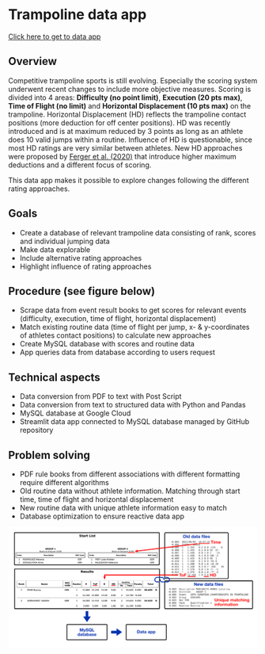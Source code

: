 # Trampoline data app
[Click here to get to data app ](http://portfolio.falko.in)
## Overview
Competitive trampoline sports is still evolving. Especially the scoring system underwent recent changes to include more objective measures. Scoring is divided into 4 areas: **Difficulty (no point limit)**, **Execution (20 pts max)**, **Time of Flight (no limit)** and **Horizontal Displacement (10 pts max)** on the trampoline. Horizontal Displacement (HD) reflects the trampoline contact positions (more deduction for off center positions). HD was recently introduced and is at maximum reduced by 3 points as long as an athlete does 10 valid jumps within a routine. Influence of HD is questionable, since most HD ratings are very similar between athletes. New HD approaches were proposed by [Ferger et al. (2020)](https://www.google.com/url?sa=t&rct=j&q=&esrc=s&source=web&cd=&cad=rja&uact=8&ved=2ahUKEwig1cH9vNH6AhUMQ_EDHVMFA0QQFnoECAcQAQ&url=https%3A%2F%2Fwww.researchgate.net%2Fpublication%2F343417147_ESTIMATING_HORIZONTAL_DISPLACEMENT_DEDUCTION_IN_TRAMPOLINE_GYMNASTICS_BY_MEANS_OF_CONSTANT_AND_VARIABLE_ERRORS_OF_LANDING_POSITIONS_A_NEW_GOLD_STANDARD&usg=AOvVaw0RweZ0hwnE3C1qCi6r74j_) that introduce higher maximum deductions and a different focus of scoring. 
 
This data app makes it possible to explore changes following the different rating approaches.

## Goals
  
- Create a database of relevant trampoline data consisting of rank, scores and individual jumping data
- Make data explorable
- Include alternative rating approaches
- Highlight influence of rating approaches

## Procedure (see figure below)

- Scrape data from event result books to get scores for relevant events (difficulty, execution, time of flight, horizontal displacement)
- Match existing routine data (time of flight per jump, x- & y-coordinates of athletes contact positions) to calculate new approaches
- Create MySQL database with scores and routine data
- App queries data from database according to users request

## Technical aspects
- Data conversion from PDF to text with Post Script
- Data conversion from text to structured data with Python and Pandas
- MySQL database at Google Cloud
- Streamlit data app connected to MySQL database managed by GitHub repository

## Problem solving
- PDF rule books from different associations with different formatting require different algorithms
- Old routine data without athlete information. Matching through start time, time of flight and horizontal displacement
- New routine data with unique athlete information easy to match
- Database optimization to ensure reactive data app


![Procedure](tech_exp.png)
